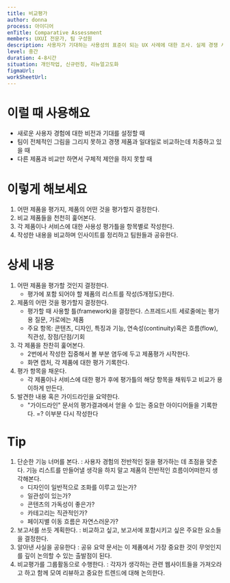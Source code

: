 ```yaml
---
title: 비교평가
author: donna
process: 아이디어
enTitle: Comparative Assessment
members: UXUI 전문가, 팀 구성원
description: 사용자가 기대하는 사용성의 표준이 되는 UX 사례에 대한 조사. 실제 경쟁 서비스가 아닌, 사용자들이 일상적으로 사용할만한 제품들을 살펴보는 것.  
level: 중간
duration: 4-8시간
situation: 개인작업, 신규런칭, 리뉴얼고도화
figmaUrl:
workSheetUrl:
---
```


<!-- 프로세스별 보기: 공감, 설계, 프로토타입, 테스트 -->
<!--UXUI 전문가, 팀 구성원, 사용자, 이해관계자, 누구나 -->
<!--level: 쉬움, 중간, 어려움-->
<!--개인작업, 신규런칭, 리뉴얼고도화-->

# 이럴 때 사용해요

- 새로운 사용자 경험에 대한 비전과 기대를 설정할 때 
- 팀이 전체적인 그림을 그리지 못하고 경쟁 제품과 일대일로 비교하는데 치중하고 있을 때 
- 다른 제품과 비교만 하면서 구체적 제안을 하지 못할 때

# 이렇게 해보세요

1.  어떤 제품을 평가지, 제품의 어떤 것을 평가할지 결정한다.
2. 비교 제품들을 천천히 훑어본다.
3. 각 제품이나 서비스에 대한 사용성 평가틀을 항목별로 작성한다.
4. 작성한 내용을 비교하며 인사이트를 정리하고 팀원들과 공유한다.

# 상세 내용

1. 어떤 제품을 평가할 것인지 결정한다. 
    - 평가에 포함 되어야 할 제품의 리스트를 작성(5개정도)한다. 
2. 제품의 어떤 것을 평가할지 결정한다. 
    - 평가할 때 사용할 틀(framework)을 결정한다. 스프레드시트 세로줄에는 평가용 질문, 가로에는 제품 
    - 주요 항목: 콘텐츠, 디자인, 특징과 기능, 연속성(continuity)혹은 흐름(flow), 직관성, 장점/단점/기회 
3. 각 제품을 찬찬히 훑어본다. 
    - 2번에서 작성한 집중해서 볼 부분 염두에 두고 제품평가 시작한다. 
    - 화면 캡처, 각 제품에 대한 평가 기록한다. 
4. 평가 항목을 채운다. 
    - 각 제품이나 서비스에 대한 평가 후에 평가틀의 해당 항목을 채워두고 비교가 용이하게 만든다. 
5. 발견한 내용 혹은 가이드라인을 요약한다. 
    - "가이드라인" 문서의 평가결과에서 얻을 수 있는 중요한 아이디어들을 기록한다. =? 이부분 다시 작성한다

# Tip

1. 단순한 기능 너머를 본다. : 사용자 경험의 전반적인 질을 평가하는 데 초점을 맞춘다. 기능 리스트를 만들어낼 생각을 하지 말고 제품의 전반적인 흐름이어떠한지 생각해본다.
    - 디자인이 일반적으로 조화를 이루고 있는가?
    - 일관성이 있는가?
    - 콘텐츠의 가독성이 좋은가?
    - 카테고리는 직관적인가?
    - 페이지별 이동 흐름은 자연스러운가?
2. 보고서를 쓰듯 계획한다. : 비교하고 싶고, 보고서에 포함시키고 싶은 주요한 요소들을 결정한다.
3. 알아낸 사실을 공유한다 : 공유 요약 문서는 이 제품에서 가장 중요한 것이 무엇인지를 깊이 논의할 수 있는 출발점이 된다.
4. 비교평가를 그룹활동으로 수행한다. : 각자가 생각하는 관련 웹사이트들을 가져오라고 하고 함께 모여 리뷰하고 중요한 트렌드에 대해 논의한다.
<!--
<iframe width="1044" height="587" src="" frameborder="0" allow="accelerometer; autoplay; encrypted-media; gyroscope; picture-in-picture" allowfullscreen></iframe>
--!>

